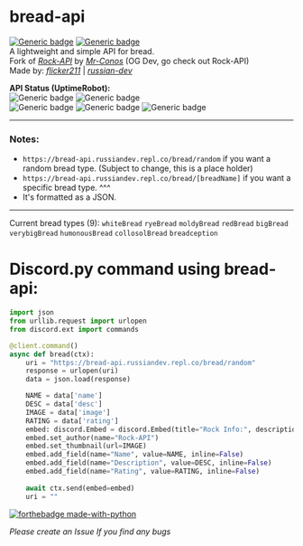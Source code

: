 # bread-api 
[![Generic badge](https://img.shields.io/badge/Release-soon™-purple.svg)](https://shields.io/) [![Generic badge](https://img.shields.io/badge/Version-null-grey.svg)](https://shields.io/) \
A lightweight and simple API for bread.\
Fork of _<a href="https://github.com/Mr-Conos/Rock-API">Rock-API</a>_  by  _<a href="https://github.com/Mr-Conos">Mr-Conos</a>_ (OG Dev, go check out Rock-API)\
Made by:  _<a href="https://github.com/flicker211">flicker211<a>_  |  _<a href="https://github.com/russian-dev">russian-dev</a>_

**API Status (UptimeRobot):** \
![Generic badge](https://badgen.net/uptime-robot/status/m790509518-b946e5eb6c4de5cf141b2c00)
![Generic badge](https://badgen.net/uptime-robot/response/m790509518-b946e5eb6c4de5cf141b2c00) \
![Generic badge](https://badgen.net/uptime-robot/day/m790509518-b946e5eb6c4de5cf141b2c00)
![Generic badge](https://badgen.net/uptime-robot/week/m790509518-b946e5eb6c4de5cf141b2c00)
![Generic badge](https://badgen.net/uptime-robot/month/m790509518-b946e5eb6c4de5cf141b2c00)

	
	
---
### Notes:

- ``https://bread-api.russiandev.repl.co/bread/random`` if you want a random bread type. (Subject to change, this is a place holder)
- ``https://bread-api.russiandev.repl.co/bread/[breadName]`` if you want a specific bread type. ^^^
- It's formatted as a JSON.

---
Current bread types (9):
`whiteBread`
`ryeBread`
`moldyBread`
`redBread`
`bigBread`
`verybigBread`
`humonousBread`
`collosolBread`
`breadception`
# Discord.py command using bread-api:
```python
import json
from urllib.request import urlopen
from discord.ext import commands

@client.command()
async def bread(ctx):
    uri = "https://bread-api.russiandev.repl.co/bread/random"
    response = urlopen(uri)
    data = json.load(response)

    NAME = data['name']
    DESC = data['desc']
    IMAGE = data['image']
    RATING = data['rating']
    embed: discord.Embed = discord.Embed(title="Rock Info:", description="", color=discord.Color.dark_blue())
    embed.set_author(name="Rock-API")
    embed.set_thumbnail(url=IMAGE)
    embed.add_field(name="Name", value=NAME, inline=False)
    embed.add_field(name="Description", value=DESC, inline=False)
    embed.add_field(name="Rating", value=RATING, inline=False)
	
    await ctx.send(embed=embed)
    uri = ""
```

[![forthebadge made-with-python](http://ForTheBadge.com/images/badges/made-with-python.svg)](https://www.python.org/)
	
*Please create an Issue If you find any bugs*

